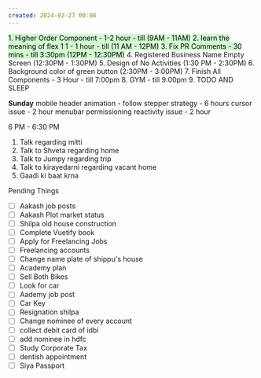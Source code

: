 ```yaml
---
created: 2024-02-27 00:08
---
```


<mark style="background: #BBFABBA6;">1. Higher Order Component - 1-2 hour - till (9AM - 11AM)</mark>
<mark style="background: #BBFABBA6;">2. learn the meaning of flex 1 1 - 1 hour - till (11 AM - 12PM)</mark>
<mark style="background: #BBFABBA6;">3. Fix PR Comments - 30 mins - till 3:30pm (12PM - 12:30PM)</mark>
4. Registered Business Name Empty Screen (12:30PM - 1:30PM)
5. Design of No Activities (1:30 PM - 2:30PM)
6. Background color of green button (2:30PM - 3:00PM)
7. Finish All Components  - 3 Hour - till 7:00pm
8. GYM - till 9:00pm
9. TODO AND SLEEP


**Sunday**
mobile header animation - follow stepper strategy - 6 hours
cursor issue - 2 hour
menubar permissioning reactivity issue - 2 hour



6 PM - 6:30 PM 
1. Talk regarding mitti
3. Talk to Shveta regarding home
4. Talk to Jumpy regarding trip
5. Talk to kirayedarni regarding vacant home
6. Gaadi ki baat krna

Pending Things

- [ ] Aakash job posts
- [ ] Aakash Plot market status
- [ ] Shilpa old house construction
- [ ] Complete Vuetify book
- [ ] Apply for Freelancing Jobs
- [ ] Freelancing accounts
- [ ] Change name plate of shippu's house 
- [ ] Academy plan 
- [ ] Sell Both Bikes
- [ ] Look for car
- [ ] Aademy job post
- [ ] Car Key 
- [ ] Resignation shilpa
- [ ] Change nominee of every account
- [ ] collect debit card of idbi
- [ ] add nominee in hdfc 
- [ ] Study Corporate Tax
- [ ] dentish appointment
- [ ] Siya Passport